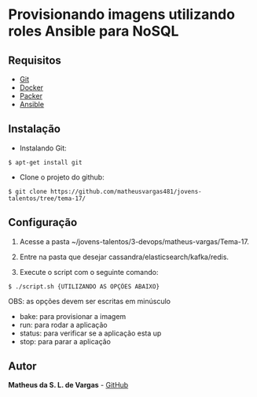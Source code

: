 # Provisionando imagens utilizando roles Ansible para NoSQL

## Requisitos

  - [Git](https://git-scm.com/)
  - [Docker](https://www.docker.com/)
  - [Packer](https://www.packer.io/)
  - [Ansible](https://www.ansible.com/)

## Instalação

- Instalando Git:
```
$ apt-get install git
```

- Clone o projeto do github:
```
$ git clone https://github.com/matheusvargas481/jovens-talentos/tree/tema-17/
```

## Configuração

1. Acesse a pasta ~/jovens-talentos/3-devops/matheus-vargas/Tema-17.

2. Entre na pasta que desejar cassandra/elasticsearch/kafka/redis.

3. Execute o script com o seguinte comando:
```
$ ./script.sh {UTILIZANDO AS OPÇÕES ABAIXO}
```
OBS: as opções devem ser escritas em minúsculo
- bake: para provisionar a imagem
- run: para rodar a aplicação
- status: para verificar se a aplicação esta up
- stop: para parar a aplicação

## Autor

**Matheus da S. L. de Vargas** -  [GitHub](https://github.com/matheusvargas481)
